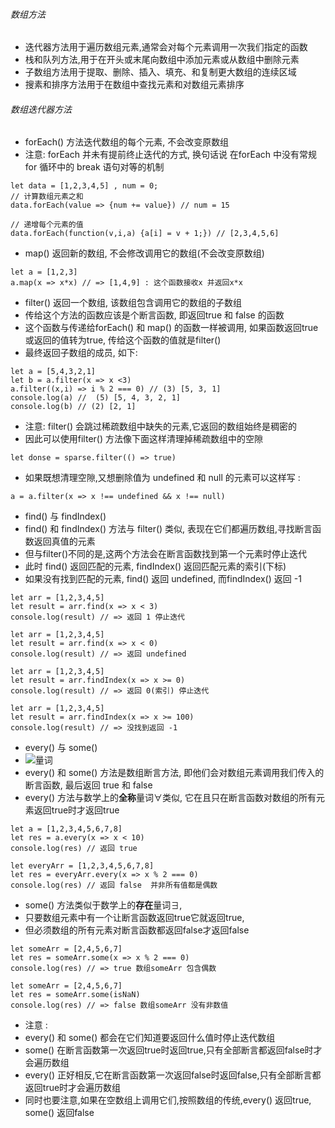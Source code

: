 ######  数组方法
- 迭代器方法用于遍历数组元素,通常会对每个元素调用一次我们指定的函数
- 栈和队列方法,用于在开头或末尾向数组中添加元素或从数组中删除元素
- 子数组方法用于提取、删除、插入、填充、和复制更大数组的连续区域
- 搜素和排序方法用于在数组中查找元素和对数组元素排序

######  数组迭代器方法

- forEach() 方法迭代数组的每个元素, 不会改变原数组
- 注意: forEach 并未有提前终止迭代的方式, 换句话说 在forEach 中没有常规 for 循环中的 break 语句对等的机制
```
let data = [1,2,3,4,5] , num = 0;
// 计算数组元素之和
data.forEach(value => {num += value}) // num = 15

// 递增每个元素的值
data.forEach(function(v,i,a) {a[i] = v + 1;}) // [2,3,4,5,6]
```

- map() 返回新的数组, 不会修改调用它的数组(不会改变原数组)
```
let a = [1,2,3]
a.map(x => x*x) // => [1,4,9] : 这个函数接收x 并返回x*x
```

- filter() 返回一个数组, 该数组包含调用它的数组的子数组
- 传给这个方法的函数应该是个断言函数, 即返回true 和 false 的函数
- 这个函数与传递给forEach() 和 map() 的函数一样被调用, 如果函数返回true或返回的值转为true, 传给这个函数的值就是filter()
- 最终返回子数组的成员, 如下: 
```
let a = [5,4,3,2,1]
let b = a.filter(x => x <3)
a.filter((x,i) => i % 2 === 0) // (3) [5, 3, 1]
console.log(a) //  (5) [5, 4, 3, 2, 1]
console.log(b) // (2) [2, 1]
```
- 注意: filter() 会跳过稀疏数组中缺失的元素,它返回的数组始终是稠密的
- 因此可以使用filter() 方法像下面这样清理掉稀疏数组中的空隙
```
let donse = sparse.filter(() => true)
```
- 如果既想清理空隙,又想删除值为 undefined 和 null 的元素可以这样写 : 
```
a = a.filter(x => x !== undefined && x !== null)
```
- find() 与 findIndex() 
- find() 和 findIndex() 方法与 filter() 类似, 表现在它们都遍历数组,寻找断言函数返回真值的元素
- 但与filter()不同的是,这两个方法会在断言函数找到第一个元素时停止迭代
- 此时 find() 返回匹配的元素, findIndex() 返回匹配元素的索引(下标)
- 如果没有找到匹配的元素, find() 返回 undefined, 而findIndex() 返回 -1
```
let arr = [1,2,3,4,5]
let result = arr.find(x => x < 3)
console.log(result) // => 返回 1 停止迭代

let arr = [1,2,3,4,5]
let result = arr.find(x => x < 0)
console.log(result) // => 返回 undefined 

let arr = [1,2,3,4,5]
let result = arr.findIndex(x => x >= 0)
console.log(result) // => 返回 0(索引) 停止迭代

let arr = [1,2,3,4,5]
let result = arr.findIndex(x => x >= 100)
console.log(result) // => 没找到返回 -1 
```
- every() 与 some()
-  ![量词](D:\Desktop\量词.jpg)
- every() 和 some() 方法是数组断言方法, 即他们会对数组元素调用我们传入的断言函数, 最后返回 true 和 false
- every() 方法与数学上的**全称**量词∀类似, 它在且只在断言函数对数组的所有元素返回true时才返回true
```
let a = [1,2,3,4,5,6,7,8]
let res = a.every(x => x < 10)
console.log(res) // 返回 true

let everyArr = [1,2,3,4,5,6,7,8]
let res = everyArr.every(x => x % 2 === 0)
console.log(res) // 返回 false  并非所有值都是偶数
```
- some() 方法类似于数学上的**存在**量词∃,
- 只要数组元素中有一个让断言函数返回true它就返回true,
- 但必须数组的所有元素对断言函数都返回false才返回false
```
let someArr = [2,4,5,6,7]
let res = someArr.some(x => x % 2 === 0)
console.log(res) // => true 数组someArr 包含偶数

let someArr = [2,4,5,6,7]
let res = someArr.some(isNaN)
console.log(res) // => false 数组someArr 没有非数值

```
- 注意 :
- every() 和 some() 都会在它们知道要返回什么值时停止迭代数组
- some() 在断言函数第一次返回true时返回true,只有全部断言都返回false时才会遍历数组
- every() 正好相反,它在断言函数第一次返回false时返回false,只有全部断言都返回true时才会遍历数组
- 同时也要注意,如果在空数组上调用它们,按照数组的传统,every() 返回true, some() 返回false
